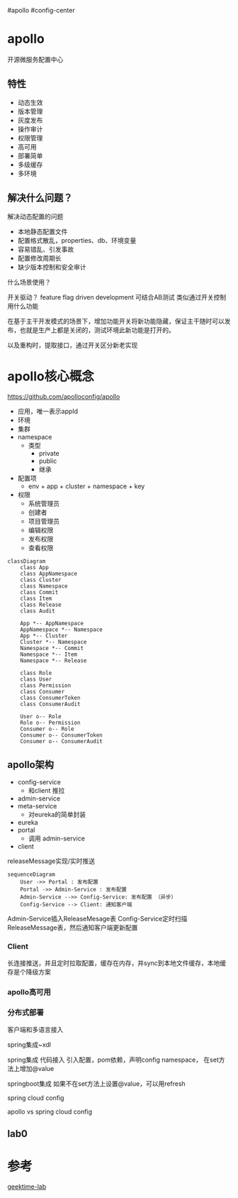 #apollo
#config-center

# apollo
开源微服务配置中心

## 特性
- 动态生效
- 版本管理
- 灰度发布
- 操作审计
- 权限管理
- 高可用
- 部署简单
- 多级缓存
- 多环境

## 解决什么问题？
解决动态配置的问题
- 本地静态配置文件
- 配置格式散乱，properties、db、环境变量
- 容易错乱、引发事故
- 配置修改周期长
- 缺少版本控制和安全审计



什么场景使用？


开关驱动？
feature flag driven development
可结合AB测试
类似通过开关控制用什么功能

在基于主干开发模式的场景下，增加功能开关将新功能隐藏，保证主干随时可以发布，也就是生产上都是关闭的，测试环境此新功能是打开的。

以及重构时，提取接口，通过开关区分新老实现


# apollo核心概念
https://github.com/apolloconfig/apollo

- 应用，唯一表示appId
- 环境
- 集群
- namespace
	- 类型
		- private
		- public
		- 继承
- 配置项
	- env + app + cluster + namespace + key
- 权限
	- 系统管理员
	- 创建者
	- 项目管理员
	- 编辑权限
	- 发布权限
	- 查看权限

```mermaid
classDiagram
	class App
	class AppNamespace
	class Cluster
	class Namespace
	class Commit
	class Item
	class Release
	class Audit

	App *-- AppNamespace
	AppNamespace *-- Namespace
	App *-- Cluster
	Cluster *-- Namespace
	Namespace *-- Commit
	Namespace *-- Item
	Namespace *-- Release

	class Role
	class User
	class Permission
	class Consumer
	class ConsumerToken
	class ConsumerAudit

	User o-- Role
	Role o-- Permission
	Consumer o-- Role
	Consumer o-- ConsumerToken
	Consumer o-- ConsumerAudit
```

## apollo架构

- config-service
	- 和client 推拉
- admin-service
- meta-service
	- 对eureka的简单封装
- eureka
- portal
	- 调用 admin-service
- client

releaseMessage实现/实时推送

```mermaid
sequenceDiagram  
    User ->> Portal : 发布配置
    Portal ->> Admin-Service : 发布配置
    Admin-Service -->> Config-Service: 发布配置 （异步）
    Config-Service --> Client: 通知客户端
```



Admin-Service插入ReleaseMesage表
Config-Service定时扫描ReleaseMessage表，然后通知客户端更新配置

### Client
长连接推送，并且定时拉取配置，缓存在内存，并sync到本地文件缓存，本地缓存是个降级方案


### apollo高可用


### 分布式部署


客户端和多语言接入

spring集成~xdl

spring集成 代码接入
引入配置，pom依赖，声明config namespace， 在set方法上增加@value

springboot集成
如果不在set方法上设置@value，可以用refresh


spring cloud config

apollo vs spring cloud config


## lab0



# 参考
[geektime-lab]([https://gitee.com/geektime-geekbang/apollo_lab](https://gitee.com/geektime-geekbang/apollo_lab))